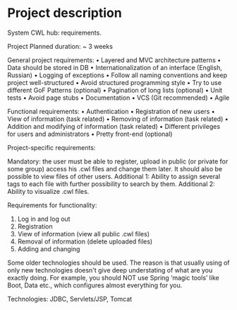 # Project description

System CWL hub: requirements.

Project Planned duration: ~ 3 weeks

General project requirements:
• Layered and MVC architecture patterns
• Data should be stored in DB
• Internationalization of an interface (English, Russian)
• Logging of exceptions • Follow all naming conventions and keep project well-structured
• Avoid structured programming style
• Try to use different GoF Patterns (optional)
• Pagination of long lists (optional)
• Unit tests
• Avoid page stubs
• Documentation
• VCS (Git recommended)
• Agile

Functional requirements:
• Authentication
• Registration of new users
• View of information (task related)
• Removing of information (task related)
• Addition and modifying of information (task related)
• Different privileges for users and administrators
• Pretty front-end (optional)

Project-specific requirements:

Mandatory: the user must be able to register, upload in public (or private for some group) access his .cwl files and change them later.
It should also be possible to view files of other users.
Additional 1: Ability to assign several tags to each file with further possibility to search by them.
Additional 2: Ability to visualize .cwl files.

Requirements for functionality:
1. Log in and log out
2. Registration
3. View of information (view all public .cwl files)
4. Removal of information (delete uploaded files)
5. Adding and changing

Some older technologies should be used.
The reason is that usually using of only new technologies doesn't give deep understating of what are you exactly doing.
For example, you should NOT use Spring ‘magic tools’ like Boot, Data etc., which configures almost everything for you.

 Technologies: JDBC, Servlets/JSP, Tomcat